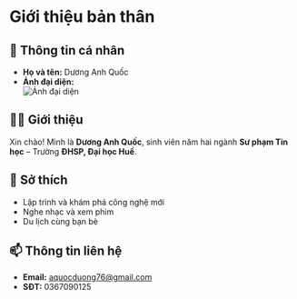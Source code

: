 # Giới thiệu bản thân

## 👤 Thông tin cá nhân
- **Họ và tên:** Dương Anh Quốc  
- **Ảnh đại diện:**  
  ![Ảnh đại diện](https://i.imgur.com/JLxjEWY.jpeg)

## 🧑‍💻 Giới thiệu
Xin chào! Mình là **Dương Anh Quốc**, sinh viên năm hai ngành **Sư phạm Tin học** – Trường **ĐHSP, Đại học Huế**.

## 🎯 Sở thích
- Lập trình và khám phá công nghệ mới  
- Nghe nhạc và xem phim  
- Du lịch cùng bạn bè  

## 📫 Thông tin liên hệ
- **Email:** aquocduong76@gmail.com  
- **SĐT:** 0367090125
